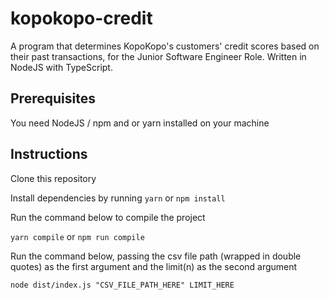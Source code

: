 # kopokopo-credit
A program that determines KopoKopo's customers' credit scores based on their past transactions, for the Junior Software Engineer Role.
Written in NodeJS with TypeScript.
## Prerequisites
You need NodeJS / npm and or yarn installed on your machine

## Instructions

Clone this repository

Install dependencies by running
`yarn` or `npm install`

Run the command below to compile the project

`yarn compile` or `npm run compile`

Run the command below, passing the csv file path (wrapped in double quotes) as the first argument and the limit(n) as the second argument

`node dist/index.js "CSV_FILE_PATH_HERE" LIMIT_HERE`